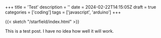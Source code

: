 +++
title = 'Test'
description = ''
date = 2024-02-22T14:15:05Z
draft = true
categories = ['coding']
tags = ['javascript', 'arduino']
+++

{{< sketch "/starfield/index.html" >}}

This is a test post. I have no idea how well it will work.
